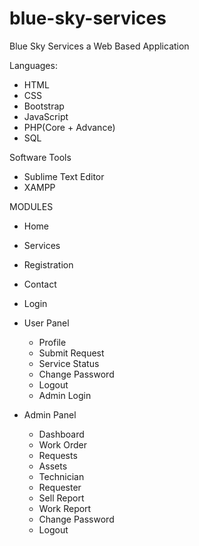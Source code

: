 # blue-sky-services
Blue Sky Services
a Web Based Application



Languages:
- HTML
- CSS
- Bootstrap
- JavaScript
- PHP(Core + Advance)
- SQL

Software Tools
- Sublime Text Editor
- XAMPP

MODULES

- Home
- Services
- Registration
- Contact
- Login
- User Panel
    - Profile
    - Submit Request
    - Service Status
    - Change Password
    - Logout
    - Admin Login

- Admin Panel
    - Dashboard
    - Work Order
    - Requests
    - Assets
    - Technician
    - Requester
    - Sell Report
    - Work Report
    - Change Password
    - Logout
